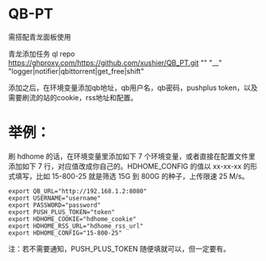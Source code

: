 # QB-PT

需搭配青龙面板使用

青龙添加任务 ql repo https://ghproxy.com/https://github.com/xushier/QB_PT.git "" "__" "logger|notifier|qbittorrent|get_free|shift"

添加之后，在环境变量添加qb地址，qb用户名，qb密码，pushplus token，以及需要刷流的站的cookie，rss地址和配置。

# 举例：
刷 hdhome 的话，在环境变量里添加如下 7 个环境变量，或者直接在配置文件里添加如下 7 行，对应值改成你自己的。HDHOME_CONFIG 的值以 xx-xx-xx 的形式填写，比如 15-800-25 就是筛选 15G 到 800G 的种子，上传限速 25 M/s。
```
export QB_URL="http://192.168.1.2:8080"
export USERNAME="username"
export PASSWORD="password"
export PUSH_PLUS_TOKEN="token"
export HDHOME_COOKIE="hdhome_cookie"
export HDHOME_RSS_URL="hdhome_rss_url"
export HDHOME_CONFIG="15-800-25"
```
注：若不需要通知，PUSH_PLUS_TOKEN 随便填就可以，但一定要有。
